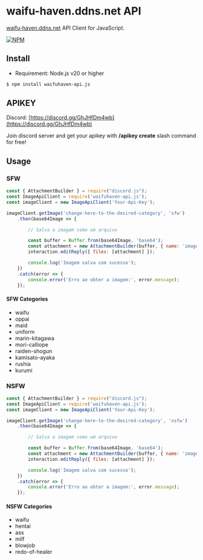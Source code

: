 # waifu-haven.ddns.net API

[waifu-haven.ddns.net](http://waifu-haven.ddns.net) API Client for JavaScript.

[![NPM](https://nodei.co/npm/waifuhaven-api.js.png)](https://nodei.co/npm/waifuhaven-api.js/)

## Install

* Requirement: Node.js v20 or higher

```sh
$ npm install waifuhaven-api.js
```

## APIKEY

Discord: [https://discord.gg/GhJHfDm4wb](https://discord.gg/GhJHfDm4wb)

Join discord server and get your apikey with **/apikey create** slash command for free!

## Usage

### SFW

```js
const { AttachmentBuilder } = require("discord.js");
const ImageApiClient = require('waifuhaven-api.js');
const imageClient = new ImageApiClient('Your-Api-Key');

imageClient.getImage('change-here-to-the-desired-category', 'sfw')
    .then(base64Image => {

        // Salva a imagem como um arquivo

        const buffer = Buffer.from(base64Image, 'base64');
        const attachment = new AttachmentBuilder(buffer, { name: 'image.jpg' });
        interaction.editReply({ files: [attachment] });

        console.log('Imagem salva com sucesso');
    })
    .catch(error => {
        console.error('Erro ao obter a imagem:', error.message);
    });
```

#### SFW Categories

- waifu
- oppai
- maid
- uniform
- marin-kitagawa
- mori-calliope
- raiden-shogun
- kamisato-ayaka
- rushia
- kurumi

### NSFW

```js
const { AttachmentBuilder } = require("discord.js");
const ImageApiClient = require('waifuhaven-api.js');
const imageClient = new ImageApiClient('Your-Api-Key');

imageClient.getImage('change-here-to-the-desired-category', 'nsfw')
    .then(base64Image => {

        // Salva a imagem como um arquivo

        const buffer = Buffer.from(base64Image, 'base64');
        const attachment = new AttachmentBuilder(buffer, { name: 'image.jpg' });
        interaction.editReply({ files: [attachment] });

        console.log('Imagem salva com sucesso');
    })
    .catch(error => {
        console.error('Erro ao obter a imagem:', error.message);
    });
```

#### NSFW Categories

- waifu
- hentai
- ass
- milf
- blowjob
- redo-of-healer